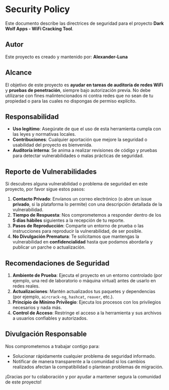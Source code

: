 # Security Policy

Este documento describe las directrices de seguridad para el proyecto **Dark Wolf Apps - WiFi Cracking Tool**.

## Autor
Este proyecto es creado y mantenido por: **Alexander-Luna**  

## Alcance
El objetivo de este proyecto es **ayudar en tareas de auditoría de redes WiFi** y **pruebas de penetración**, siempre bajo autorización previa. No debe utilizarse con fines malintencionados ni contra redes que no sean de tu propiedad o para las cuales no dispongas de permiso explícito.

## Responsabilidad
- **Uso legítimo**: Asegúrate de que el uso de esta herramienta cumpla con las leyes y normativas locales.  
- **Contribuciones**: Cualquier aportación que mejore la seguridad o usabilidad del proyecto es bienvenida.  
- **Auditoría interna**: Se anima a realizar revisiones de código y pruebas para detectar vulnerabilidades o malas prácticas de seguridad.

## Reporte de Vulnerabilidades
Si descubres alguna vulnerabilidad o problema de seguridad en este proyecto, por favor sigue estos pasos:

1. **Contacto Privado**: Envíanos un correo electrónico (o abre un issue **privado**, si la plataforma lo permite) con una descripción detallada de la vulnerabilidad.
2. **Tiempo de Respuesta**: Nos comprometemos a responder dentro de los **5 días hábiles** siguientes a la recepción de tu reporte.
3. **Pasos de Reproducción**: Comparte un entorno de prueba o las instrucciones para reproducir la vulnerabilidad, de ser posible.
4. **No Divulgación Prematura**: Te solicitamos que mantengas la vulnerabilidad en **confidencialidad** hasta que podamos abordarla y publicar un parche o actualización.

## Recomendaciones de Seguridad
1. **Ambiente de Prueba**: Ejecuta el proyecto en un entorno controlado (por ejemplo, una red de laboratorio o máquina virtual) antes de usarlo en redes reales.  
2. **Actualizaciones**: Mantén actualizados tus paquetes y dependencias (por ejemplo, `aircrack-ng`, `hashcat`, `reaver`, etc.).  
3. **Principio de Mínimo Privilegio**: Ejecuta los procesos con los privilegios necesarios y nada más.  
4. **Control de Acceso**: Restringe el acceso a la herramienta y sus archivos a usuarios confiables y autorizados.

## Divulgación Responsable
Nos comprometemos a trabajar contigo para:
- Solucionar rápidamente cualquier problema de seguridad informado.  
- Notificar de manera transparente a la comunidad si los cambios realizados afectan la compatibilidad o plantean problemas de migración.

¡Gracias por tu colaboración y por ayudar a mantener segura la comunidad de este proyecto!